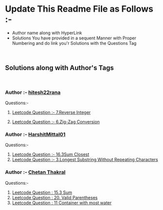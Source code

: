 # Update This Readme File as Follows :-
<ul>
    <li>Author name along with HyperLink</li>
    <li>Solutions You have provided in a sequent Manner with Proper Numbering and do link you'r Solutions with the Questions Tag</li>
</ul>
<br>

## Solutions along with Author's Tags
<br>

### Author :- [hitesh22rana](https://github.com/hitesh22rana)

Questions:- 

1) [Leetcode Question :- 7.Reverse Integer](7_Reverse_integer.cpp)

2) [Leetcode Question :- 6.Zig-Zag Conversion](6_Zig-Zag_conversion.cpp)

### Author :- [HarshitMittal01](https://github.com/HarshitMittal01)
Questions:- 

1) [Leetcode Question :- 16.3Sum Closest](16_3Sum_Closest.cpp)
2) [Leetcode Question :- 3.Longest Substring Without Repeating Characters](3_Longest_Substring_Without_Repeating_Characters.cpp)


### Author :- [Chetan Thakral](https://github.com/chetan-2002)
Questions:- 

1) [Leetcode Question : 15.3 Sum](15.3-sum.cpp)
2) [Leetcode Question : 20. Valid Parentheses](20.valid-parentheses.cpp)
3) [Leetcode Question : 11 Container with most water](11.container-with-most-water.cpp)
